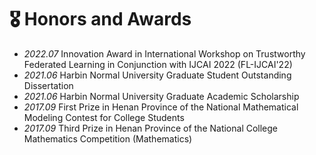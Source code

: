# 🎖 Honors and Awards
- *2022.07*  Innovation Award in International Workshop on Trustworthy Federated Learning
in Conjunction with IJCAI 2022 (FL-IJCAI'22)
- *2021.06* Harbin Normal University Graduate Student Outstanding Dissertation
- *2021.06* Harbin Normal University Graduate Academic Scholarship
- *2017.09* First Prize in Henan Province of the National Mathematical Modeling Contest for College Students
- *2017.09* Third Prize in Henan Province of the National College Mathematics Competition (Mathematics)
